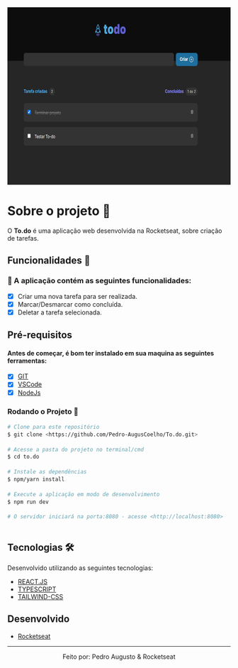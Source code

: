 <div align='center'>
  <img height='400px' alt='Readme' title='Readme' src='./src/assets/ImgShow.png'>
</div>

# Sobre o projeto 💬

O **To.do** é uma aplicação web desenvolvida na Rocketseat, sobre criação de tarefas.

## Funcionalidades 🧠

###  📕 A aplicação contém as seguintes funcionalidades:

- [x] Criar uma nova tarefa para ser realizada.
- [x] Marcar/Desmarcar como concluída. 
- [x] Deletar a tarefa selecionada. 

## Pré-requisitos
#### Antes de começar, é bom ter instalado em sua maquina as seguintes ferramentas:
- [x] [GIT](https://git-scm.com/)
- [x] [VSCode](https://code.visualstudio.com/)
- [x] [NodeJs](https://nodejs.org/en/)

### Rodando o Projeto 📖

```bash
# Clone para este repositório
$ git clone <https://github.com/Pedro-AugusCoelho/To.do.git>

# Acesse a pasta do projeto no terminal/cmd
$ cd to.do

# Instale as dependências
$ npm/yarn install

# Execute a aplicação em modo de desenvolvimento
$ npm run dev

# O servidor iniciará na porta:8080 - acesse <http://localhost:8080>
 
```

## Tecnologias 🛠

Desenvolvido utilizando as seguintes tecnologias:

- [REACT.JS](https://reactjs.org/)
- [TYPESCRIPT](https://www.typescriptlang.org/)
- [TAILWIND-CSS](https://tailwindcss.com/)

## Desenvolvido ##

- [Rocketseat](https://www.rocketseat.com.br/index)

****************

<p align="center">Feito por: Pedro Augusto & Rocketseat</p>
